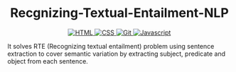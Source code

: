 <h1 align="center">
<!--   <a href="https://github.com/umangraval/Smart-Checkout"><img src="./brand_assets/banner.png" width=600 alt="Smart-Checkout"></a> -->
  Recgnizing-Textual-Entailment-NLP
</h1>



<p align="center">

  <a href="">
    <img src="https://forthebadge.com/images/badges/made-with-python.svg"
         alt="HTML">
  </a>
  <a href="">
    <img src="https://forthebadge.com/images/badges/uses-git.svg"
         alt="CSS">
  </a>
  <a href="">
    <img src="https://forthebadge.com/images/badges/open-source.svg"
         alt="Git">
  </a>
    <a href="">
    <img src="https://forthebadge.com/images/badges/for-robots.svg"
         alt="Javascript">
  </a>
</p>


It solves RTE (Recognizing textual entailment) problem using sentence extraction to cover semantic variation by extracting subject, predicate and object from each sentence.
